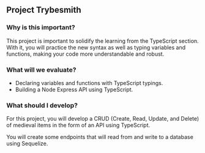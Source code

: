 ## Project Trybesmith
### Why is this important?
This project is important to solidify the learning from the TypeScript section. With it, you will practice the new syntax as well as typing variables and functions, making your code more understandable and robust.

### What will we evaluate?
- Declaring variables and functions with TypeScript typings.
- Building a Node Express API using TypeScript.

### What should I develop?
For this project, you will develop a CRUD (Create, Read, Update, and Delete) of medieval items in the form of an API using TypeScript.

You will create some endpoints that will read from and write to a database using Sequelize.

